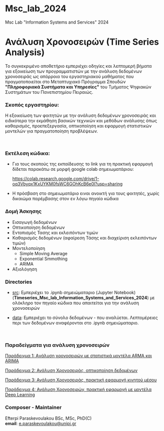 # Msc_lab_2024
Msc Lab "Information Systems and Services" 2024


# Ανάλυση Χρονοσειρών (Τime Series Analysis)

Το συγκεκριμένο αποθετήριο εμπεριέχει οδηγίες και λεπτομερή βήματα για εξοικείωση των προγραμματιστών με την ανάλυση δεδομένων χρονοσειράς ως απόρροια του εργαστηριακού μαθήματος που πραγματοποιείται στο Μεταπτυχιακό Πρόγραμμα Σπουδών **"Πληροφοριακά Συστήματα και Υπηρεσίες"** του Τμήματος Ψηφιακών Συστημάτων του Πανεπιστημίου Πειραιώς.



### Σκοπός εργαστηρίου:

H εξοικείωση των φοιτητών με την ανάλυση δεδομένων χρονοσειράς και ειδικότερα την εκμάθηση βασικών τεχνικών και μεθόδων ανάλυσης όπως καθαρισμός, προεπεξεργασία, οπτικοποίηση και εφαρμογή στατιστικών μοντελών για πραγματοποίηση προβλέψεων.

<br>


### Εκτέλεση κώδικα:

- Για τους σκοπούς της εκπαίδευσης το link για τη πρακτική εφαρμογή δίδεται παρακάτω σε μορφή google colab σημειωματάριου:

    https://colab.research.google.com/drive/1-oq3Vbyqx1KxUYKM0fsWC6GOhKcB6e0l?usp=sharing 

- H πρόσβαση στο σημειωματάριο ειναι ανοικτή για τους φοιτητές, χωρίς δικαιώμα παρέμβασης στον εν λόγω πηγαίο κώδικα

### Δομή Άσκησης
- Εισαγωγή δεδομένων
- Οπτικοποίηση δεδομένων
- Εντοπισμός Τασης και εκλειπόντων τιμών
- Καθαρισμός δεδομένων (αφαίρεση Τάσης και διαχείριση εκλειπόντων τιμών)
- Μοντελοποίηση
    - Simple Moving Average
    - Exponential Smmothing
    - ARIMA 
- Αξιολόγηση 

### Directories

- [src](src): Εμπεριέχει το .ipynb σημειώματαριο (Jupyter Notebook) (**Timeseries_Msc_lab_Information_Systems_and_Services_2024**) με ολόκληρο τον πηγαίο κώδικα που απαιτείται για την ανάλυση χρονοσειρών

- [data](data): Εμπεριέχει το σύνολο δεδομένων - που αναλύεται. Λεπτομέρειες περι των δεδομένων αναφέρονται στο .ipynb σημειώματαριο. 

<br>




### Παραδείγματα για ανάλυση χρονοσειρών

[Παράδειγμα 1: Aνάλυση χρονοσειρών με στατιστικά μοντέλα ARMA και ARIMA](https://www.kaggle.com/code/purvasingh/time-series-analysis-with-arma-and-arima)


[Παράδειγμα 2: Ανάλυση Χρονοσειράς, οπτικοποίηση δεδομένων](https://www.kaggle.com/code/smorika/eda-and-visualization-on-time-series-dataset)

[Παράδειγμα 3: Ανάλυση Χρονοσειράς, πρακτική εφαρμογή κινητού μέσου](https://www.kaggle.com/code/hackermanx/time-series-analysis-moving-average-methods)

[Παράδειγμα 4: Ανάλυση Χρονοσειρών, πρακτική εφαρμογή με μοντέλα Deep Learning](https://www.kaggle.com/code/dimitreoliveira/deep-learning-for-time-series-forecasting)




### Composer - Maintainer 

Efterpi Paraskevoulakou BSc, MSc, PhD(C) <br>
**email**: e.paraskevoulakou@unipi.gr 


